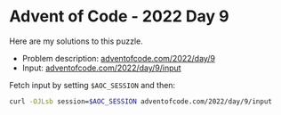 # Advent of Code - 2022 Day 9
Here are my solutions to this puzzle.

* Problem description: [adventofcode.com/2022/day/9](https://adventofcode.com/2022/day/9)
* Input: [adventofcode.com/2022/day/9/input](https://adventofcode.com/2022/day/9/input)

Fetch input by setting `$AOC_SESSION` and then:
```bash
curl -OJLsb session=$AOC_SESSION adventofcode.com/2022/day/9/input
```
